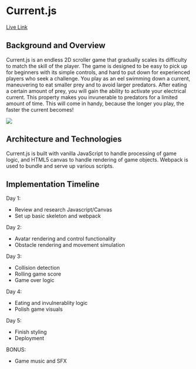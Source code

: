 # Current.js

[Live Link](https://ndo277.github.io/currentjs/)

## Background and Overview

Current.js is an endless 2D scroller game that gradually scales its difficulty to match the skill of the player. The game is designed to be easy to pick up for beginners with its simple controls, and hard to put down for experienced players who seek a challenge. You play as an eel swimming down a current, maneuvering to eat smaller prey and to avoid larger predators. After eating a certain amount of prey, you will gain the ability to activate your electrical current. This property makes you invunerable to predators for a limited amount of time. This will come in handy, because the longer you play, the faster the current becomes!

![](https://media.giphy.com/media/WTLsb9m3IoNUty9ejJ/giphy.gif)

## Architecture and Technologies
Current.js is built with vanilla JavaScript to handle processing of game logic, and HTML5 canvas to handle rendering of game objects. Webpack is used to bundle and serve up various scripts.
        
## Implementation Timeline
Day 1: 
* Review and research Javascript/Canvas
* Set up basic skeleton and webpack

Day 2:
* Avatar rendering and control functionality
* Obstacle rendering and movement simulation

Day 3:
* Collision detection
* Rolling game score
* Game over logic

Day 4:
* Eating and invulnerablity logic
* Polish game visuals

Day 5:
* Finish styling
* Deployment

BONUS: 
* Game music and SFX


